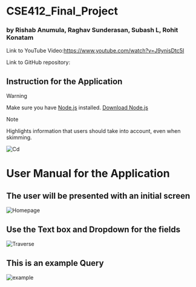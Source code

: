 # CSE412_Final_Project


### by Rishab Anumula, Raghav Sunderasan, Subash L, Rohit Konatam

Link to YouTube Video:https://www.youtube.com/watch?v=J9ynisDtc5I


Link to GitHub repository: 


## Instruction for the Application

> [!WARNING]  
> Make sure you have [Node.js](https://nodejs.org/en/download/) installed.
> [Download Node.js](https://nodejs.org/en/download/)


> [!NOTE]  
> Highlights information that users should take into account, even when skimming.

![Cd](https://github.com/ranu060/CSE412_Final_Project/assets/105173932/c59182cc-57f3-4247-8112-a42e54e07e39)



# User Manual for the Application


## The user will be presented with an initial screen

![Homepage](https://github.com/ranu060/CSE412_Final_Project/assets/105173932/da04070e-427f-4730-ad6b-0d3fce2765ea)


## Use the Text box and Dropdown for the fields

![Traverse](https://github.com/ranu060/CSE412_Final_Project/assets/105173932/fa89c645-bdbc-4449-92f9-5b140ea96dbf)

## This is an example Query

![example](https://github.com/ranu060/CSE412_Final_Project/assets/105173932/da00b5f5-4eca-4176-8a49-0b969d04e6c6)



 
